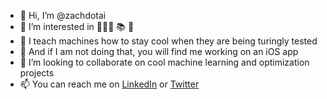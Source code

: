 - 👋 Hi, I’m @zachdotai
- 👀 I’m interested in 👨🏻‍💻 📚 🧬
- 🌱 I teach machines how to stay cool when they are being turingly tested
- 🍎 And if I am not doing that, you will find me working on an iOS app
- 💞️ I’m looking to collaborate on cool machine learning and optimization projects
- 📫 You can reach me on [LinkedIn](https://www.linkedin.com/in/ahmed-aly-msc-657264b4/) or [Twitter](https://twitter.com/zachdotai)

<!---
zachdotai/zachdotai is a ✨ special ✨ repository because its `README.md` (this file) appears on your GitHub profile.
You can click the Preview link to take a look at your changes.
--->
